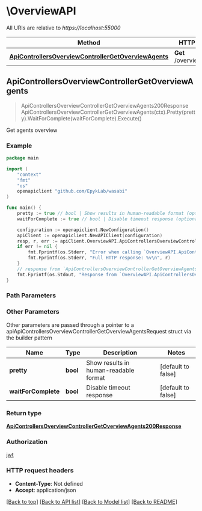 # \OverviewAPI

All URIs are relative to *https://localhost:55000*

Method | HTTP request | Description
------------- | ------------- | -------------
[**ApiControllersOverviewControllerGetOverviewAgents**](OverviewAPI.md#ApiControllersOverviewControllerGetOverviewAgents) | **Get** /overview/agents | Get agents overview



## ApiControllersOverviewControllerGetOverviewAgents

> ApiControllersOverviewControllerGetOverviewAgents200Response ApiControllersOverviewControllerGetOverviewAgents(ctx).Pretty(pretty).WaitForComplete(waitForComplete).Execute()

Get agents overview



### Example

```go
package main

import (
	"context"
	"fmt"
	"os"
	openapiclient "github.com/EpykLab/wasabi"
)

func main() {
	pretty := true // bool | Show results in human-readable format (optional) (default to false)
	waitForComplete := true // bool | Disable timeout response (optional) (default to false)

	configuration := openapiclient.NewConfiguration()
	apiClient := openapiclient.NewAPIClient(configuration)
	resp, r, err := apiClient.OverviewAPI.ApiControllersOverviewControllerGetOverviewAgents(context.Background()).Pretty(pretty).WaitForComplete(waitForComplete).Execute()
	if err != nil {
		fmt.Fprintf(os.Stderr, "Error when calling `OverviewAPI.ApiControllersOverviewControllerGetOverviewAgents``: %v\n", err)
		fmt.Fprintf(os.Stderr, "Full HTTP response: %v\n", r)
	}
	// response from `ApiControllersOverviewControllerGetOverviewAgents`: ApiControllersOverviewControllerGetOverviewAgents200Response
	fmt.Fprintf(os.Stdout, "Response from `OverviewAPI.ApiControllersOverviewControllerGetOverviewAgents`: %v\n", resp)
}
```

### Path Parameters



### Other Parameters

Other parameters are passed through a pointer to a apiApiControllersOverviewControllerGetOverviewAgentsRequest struct via the builder pattern


Name | Type | Description  | Notes
------------- | ------------- | ------------- | -------------
 **pretty** | **bool** | Show results in human-readable format | [default to false]
 **waitForComplete** | **bool** | Disable timeout response | [default to false]

### Return type

[**ApiControllersOverviewControllerGetOverviewAgents200Response**](ApiControllersOverviewControllerGetOverviewAgents200Response.md)

### Authorization

[jwt](../README.md#jwt)

### HTTP request headers

- **Content-Type**: Not defined
- **Accept**: application/json

[[Back to top]](#) [[Back to API list]](../README.md#documentation-for-api-endpoints)
[[Back to Model list]](../README.md#documentation-for-models)
[[Back to README]](../README.md)

